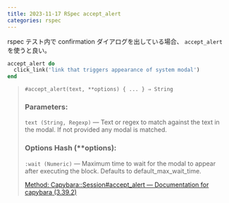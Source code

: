 ```yaml
---
title: 2023-11-17 RSpec accept_alert
categories: rspec
---
```


rspec テスト内で confirmation ダイアログを出している場合、 `accept_alert` を使うと良い。

```ruby
accept_alert do
  click_link('link that triggers appearance of system modal')
end
```

> ```
> #accept_alert(text, **options) { ... } ⇒ String
> ```
>
> ### Parameters:
>
> `text (String, Regexp)` — Text or regex to match against the text in the modal. If not provided any modal is matched.
>
> ### Options Hash (\*\*options):
>
> `:wait (Numeric)` — Maximum time to wait for the modal to appear after executing the block. Defaults to default_max_wait_time.
>
> [Method: Capybara::Session#accept_alert — Documentation for capybara (3.39.2)](https://www.rubydoc.info/gems/capybara/Capybara%2FSession:accept_alert)
